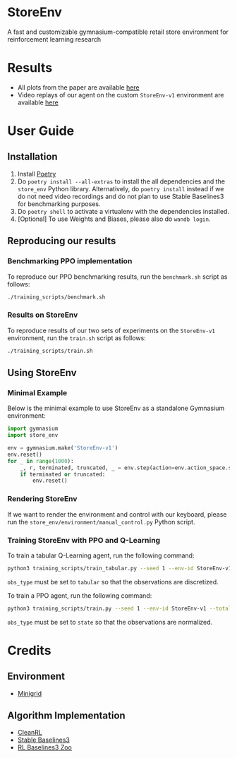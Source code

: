 # StoreEnv
A fast and customizable gymnasium-compatible retail store environment for reinforcement learning research
# Results
- All plots from the paper are available [here](https://wandb.ai/kenminglee/COMP579-Final-Project/reports/Results-Plots--Vmlldzo0MTY3MjUw#benchmarking-ppo)
- Video replays of our agent on the custom `StoreEnv-v1` environment are available [here](https://wandb.ai/kenminglee/COMP579-Final-Project/reports/Videos--Vmlldzo0MTc4MTg3) 
# User Guide
## Installation
1. Install [Poetry](https://python-poetry.org/docs/)
2. Do `poetry install --all-extras` to install the all dependencies and the `store_env` Python library. Alternatively, do `poetry install` instead if we do not need video recordings and do not plan to use Stable Baselines3 for benchmarking purposes.
3. Do `poetry shell` to activate a virtualenv with the dependencies installed.
4. [Optional] To use Weights and Biases, please also do `wandb login`.

## Reproducing our results
### Benchmarking PPO implementation
To reproduce our PPO benchmarking results, run the `benchmark.sh` script as follows:
```sh
./training_scripts/benchmark.sh
```
### Results on StoreEnv
To reproduce results of our two sets of experiments on the `StoreEnv-v1` environment, run the `train.sh` script as follows:
```sh
./training_scripts/train.sh
```

## Using StoreEnv 
### Minimal Example
Below is the minimal example to use StoreEnv as a standalone Gymnasium environment:
```python
import gymnasium
import store_env

env = gymnasium.make('StoreEnv-v1')
env.reset()
for _ in range(1000):
    _, r, terminated, truncated, _ = env.step(action=env.action_space.sample())
    if terminated or truncated:
        env.reset()
``` 
### Rendering StoreEnv
If we want to render the environment and control with our keyboard, please run the `store_env/environment/manual_control.py` Python script.
### Training StoreEnv with PPO and Q-Learning
To train a tabular Q-Learning agent, run the following command:
```sh
python3 training_scripts/train_tabular.py --seed 1 --env-id StoreEnv-v1 --total-timesteps 2000000 --learning-rate 1.0 --gamma 0.99 --epsilon 0.1 --init-val 0.0 --video --env-kwargs obs_type=tabular
```
`obs_type` must be set to `tabular` so that the observations are discretized.

To train a PPO agent, run the following command:
```sh
python3 training_scripts/train.py --seed 1 --env-id StoreEnv-v1 --total-timesteps 2000000 --num-envs 4 --num-steps 128 --num-minibatches 1 --gae-lambda 0.95 --gamma 0.99 --update-epochs 20 --ent-coef 0.05 --learning-rate 1e-3 --anneal-lr False --clip-coef 0.2 --video --env-kwargs obs_type=state 
```
`obs_type` must be set to `state` so that the observations are normalized.

# Credits
## Environment
- [Minigrid](https://github.com/Farama-Foundation/Minigrid) 
## Algorithm Implementation
- [CleanRL](https://github.com/vwxyzjn/cleanrl)
- [Stable Baselines3](https://github.com/DLR-RM/stable-baselines3)
- [RL Baselines3 Zoo](https://github.com/DLR-RM/rl-baselines3-zoo)
